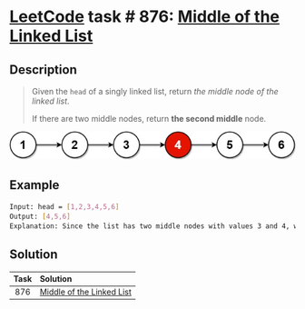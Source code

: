 # [LeetCode][leetcode] task # 876: [Middle of the Linked List][task]

Description
-----------

> Given the `head` of a singly linked list, return _the middle node of the linked list_.
> 
> If there are two middle nodes, return **the second middle** node.

![list.png](image/list.png)

Example
-------

```sh
Input: head = [1,2,3,4,5,6]
Output: [4,5,6]
Explanation: Since the list has two middle nodes with values 3 and 4, we return the second one.
```

Solution
--------

| Task | Solution                              |
|:----:|:--------------------------------------|
| 876  | [Middle of the Linked List][solution] |


[leetcode]: <http://leetcode.com/>
[task]: <https://leetcode.com/problems/middle-of-the-linked-list/>
[solution]: <https://github.com/wellaxis/praxis-leetcode/blob/main/src/main/java/com/witalis/praxis/leetcode/task/h9/p876/option/Practice.java>
